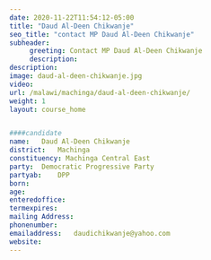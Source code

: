 ```yaml
---
date: 2020-11-22T11:54:12-05:00
title: "Daud Al-Deen Chikwanje"
seo_title: "contact MP Daud Al-Deen Chikwanje"
subheader:
     greeting: Contact MP Daud Al-Deen Chikwanje
     description: 
description: 
image: daud-al-deen-chikwanje.jpg
video: 
url: /malawi/machinga/daud-al-deen-chikwanje/
weight: 1
layout: course_home


####candidate
name:	Daud Al-Deen Chikwanje
district:	Machinga
constituency: Machinga Central East
party:	Democratic Progressive Party
partyab:	DPP
born:
age: 
enteredoffice:	
termexpires:	
mailing Address:
phonenumber:	
emailaddress:	daudichikwanje@yahoo.com
website:	
---
```


